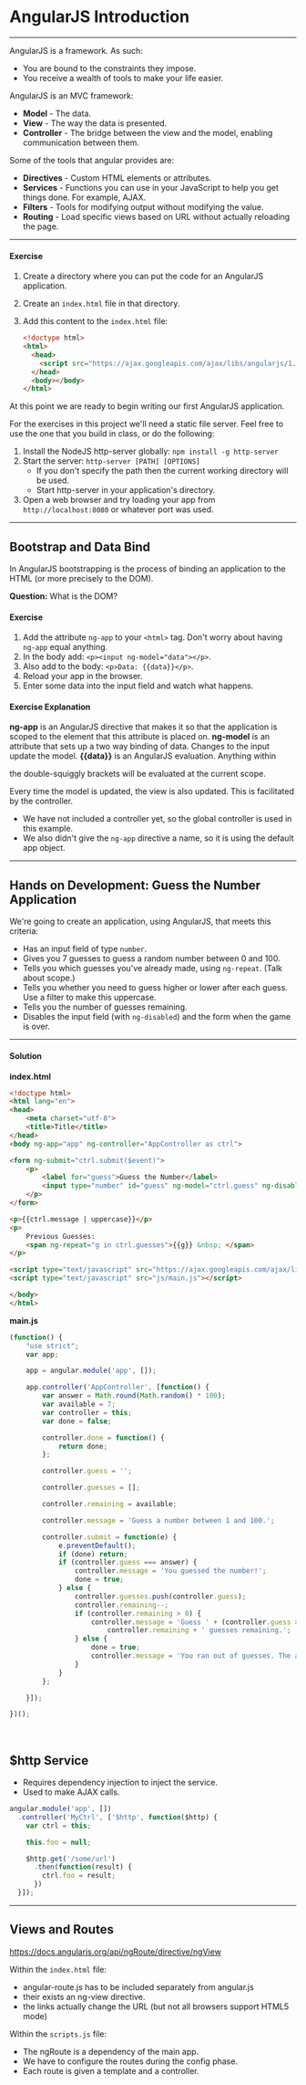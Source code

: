 # AngularJS Introduction

<hr>

AngularJS is a framework. As such:

- You are bound to the constraints they impose.
- You receive a wealth of tools to make your life easier.

AngularJS is an MVC framework:

- **Model** - The data.
- **View** - The way the data is presented.
- **Controller** - The bridge between the view and the model, enabling communication between them.

Some of the tools that angular provides are:

- **Directives** - Custom HTML elements or attributes.
- **Services** - Functions you can use in your JavaScript to help you get things done. For example, AJAX.
- **Filters** - Tools for modifying output without modifying the value.
- **Routing** - Load specific views based on URL without actually reloading the page.

<hr>

#### Exercise

1. Create a directory where you can put the code for an AngularJS application.
2. Create an `index.html` file in that directory.
3. Add this content to the `index.html` file:

    ```html
    <!doctype html>
    <html>
      <head>
        <script src="https://ajax.googleapis.com/ajax/libs/angularjs/1.5.0/angular.min.js"></script>
      </head>
      <body></body>
    </html>
    ```

At this point we are ready to begin writing our first AngularJS application.

For the exercises in this project we'll need a static file server. Feel free to use the one that you build in class, or do the following:

1. Install the NodeJS http-server globally: `npm install -g http-server`
2. Start the server: `http-server [PATH] [OPTIONS]`
    - If you don't specify the path then the current working directory will be used.
    - Start http-server in your application's directory.
3. Open a web browser and try loading your app from `http://localhost:8080` or whatever port was used.

<hr>

## Bootstrap and Data Bind

In AngularJS bootstrapping is the process of binding an application to the HTML (or more precisely to the DOM).

**Question:** What is the DOM?

#### Exercise

1. Add the attribute `ng-app` to your `<html>` tag. Don't worry about having `ng-app` equal anything.
2. In the body add: `<p><input ng-model="data"></p>`.
3. Also add to the body: `<p>Data: {{data}}</p>`.
4. Reload your app in the browser.
5. Enter some data into the input field and watch what happens.

#### Exercise Explanation

**ng-app** is an AngularJS directive that makes it so that the application is scoped to the element that this attribute is placed on.
**ng-model** is an attribute that sets up a two way binding of data. Changes to the input update the model.
**{{data}}** is an AngularJS evaluation. Anything within

the double-squiggly brackets will be evaluated at the current scope.

Every time the model is updated, the view is also updated. This is facilitated by the controller.

- We have not included a controller yet, so the global controller is used in this example.
- We also didn't give the `ng-app` directive a name, so it is using the default app object.

<hr>

## Hands on Development: Guess the Number Application

We're going to create an application, using AngularJS, that meets this criteria:

- Has an input field of type `number`.
- Gives you 7 guesses to guess a random number between 0 and 100.
- Tells you which guesses you've already made, using `ng-repeat`. (Talk about scope.)
- Tells you whether you need to guess higher or lower after each guess. Use a filter to make this uppercase.
- Tells you the number of guesses remaining.
- Disables the input field (with `ng-disabled`) and the form when the game is over.

<hr>

#### Solution

**index.html**

```html
<!doctype html>
<html lang="en">
<head>
    <meta charset="utf-8">
    <title>Title</title>
</head>
<body ng-app="app" ng-controller="AppController as ctrl">

<form ng-submit="ctrl.submit($event)">
    <p>
        <label for="guess">Guess the Number</label>
        <input type="number" id="guess" ng-model="ctrl.guess" ng-disabled="ctrl.done()">
    </p>
</form>

<p>{{ctrl.message | uppercase}}</p>
<p>
    Previous Guesses:
    <span ng-repeat="g in ctrl.guesses">{{g}} &nbsp; </span>
</p>

<script type="text/javascript" src="https://ajax.googleapis.com/ajax/libs/angularjs/1.5.0/angular.js"></script>
<script type="text/javascript" src="js/main.js"></script>

</body>
</html>
```

**main.js**

```js
(function() {
    "use strict";
    var app;

    app = angular.module('app', []);

    app.controller('AppController', [function() {
        var answer = Math.round(Math.random() * 100);
        var available = 7;
        var controller = this;
        var done = false;

        controller.done = function() {
            return done;
        };

        controller.guess = '';

        controller.guesses = [];

        controller.remaining = available;

        controller.message = 'Guess a number between 1 and 100.';

        controller.submit = function(e) {
            e.preventDefault();
            if (done) return;
            if (controller.guess === answer) {
                controller.message = 'You guessed the number!';
                done = true;
            } else {
                controller.guesses.push(controller.guess);
                controller.remaining--;
                if (controller.remaining > 0) {
                    controller.message = 'Guess ' + (controller.guess > answer ? 'lower' : 'higher') + '. ' +
                        controller.remaining + ' guesses remaining.';
                } else {
                    done = true;
                    controller.message = 'You ran out of guesses. The answer was ' + answer;
                }
            }
        };

    }]);

})();
```

<br>

## $http Service

- Requires dependency injection to inject the service.
- Used to make AJAX calls.

```js
angular.module('app', [])
  .controller('MyCtrl', ['$http', function($http) {
    var ctrl = this;

    this.foo = null;

    $http.get('/some/url')
      .then(function(result) {
        ctrl.foo = result;
      })
  }]);
```

<hr>

## Views and Routes

https://docs.angularjs.org/api/ngRoute/directive/ngView

Within the `index.html` file:

- angular-route.js has to be included separately from angular.js
- their exists an ng-view directive.
- the links actually change the URL (but not all browsers support HTML5 mode)

Within the `scripts.js` file:

- The ngRoute is a dependency of the main app.
- We have to configure the routes during the config phase.
- Each route is given a template and a controller.

